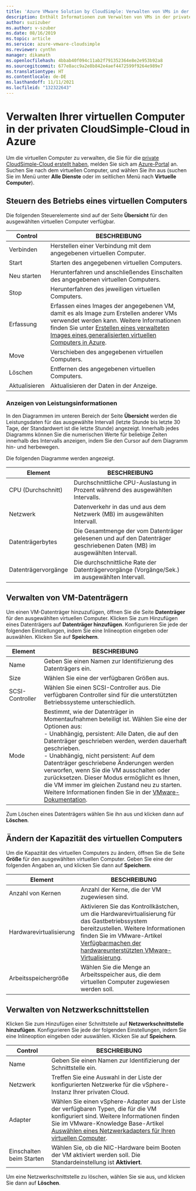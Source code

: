 ```yaml
---
title: 'Azure VMware Solution by CloudSimple: Verwalten von VMs in der privaten Cloud in Azure'
description: Enthält Informationen zum Verwalten von VMs in der privaten CloudSimple-Cloud im Azure-Portal, einschließlich Hinzufügen von Datenträgern, Ändern der VM-Kapazität und Hinzufügen von Netzwerkschnittstellen.
author: suzizuber
ms.author: v-szuber
ms.date: 08/16/2019
ms.topic: article
ms.service: azure-vmware-cloudsimple
ms.reviewer: cynthn
manager: dikamath
ms.openlocfilehash: 4bbab40f094c11ab2f791352364e8e2e953b92a8
ms.sourcegitcommit: 677e8acc9a2e8b842e4aef4472599f9264e989e7
ms.translationtype: HT
ms.contentlocale: de-DE
ms.lasthandoff: 11/11/2021
ms.locfileid: "132322643"
---
```

# <a name="manage-your-cloudsimple-private-cloud-virtual-machines-in-azure"></a>Verwalten Ihrer virtuellen Computer in der privaten CloudSimple-Cloud in Azure

Um die virtuellen Computer zu verwalten, die Sie für die [private CloudSimple-Cloud erstellt haben](azure-create-vm.md), melden Sie sich am [Azure-Portal](https://portal.azure.com) an. Suchen Sie nach dem virtuellen Computer, und wählen Sie ihn aus (suchen Sie im Menü unter **Alle Dienste** oder im seitlichen Menü nach **Virtuelle Computer**).

## <a name="control-virtual-machine-operation"></a>Steuern des Betriebs eines virtuellen Computers

Die folgenden Steuerelemente sind auf der Seite **Übersicht** für den ausgewählten virtuellen Computer verfügbar.

| Control | BESCHREIBUNG |
| ------------ | ------------- |
| Verbinden | Herstellen einer Verbindung mit dem angegebenen virtuellen Computer.  |
| Start | Starten des angegebenen virtuellen Computers.  |
| Neu starten | Herunterfahren und anschließendes Einschalten des angegebenen virtuellen Computers.  |
| Stop | Herunterfahren des jeweiligen virtuellen Computers.  |
| Erfassung | Erfassen eines Images der angegebenen VM, damit es als Image zum Erstellen anderer VMs verwendet werden kann. Weitere Informationen finden Sie unter [Erstellen eines verwalteten Images eines generalisierten virtuellen Computers in Azure](../virtual-machines/windows/capture-image-resource.md).   |
| Move | Verschieben des angegebenen virtuellen Computers.  |
| Löschen | Entfernen des angegebenen virtuellen Computers.  |
| Aktualisieren | Aktualisieren der Daten in der Anzeige.  |

### <a name="view-performance-information"></a>Anzeigen von Leistungsinformationen

In den Diagrammen im unteren Bereich der Seite **Übersicht** werden die Leistungsdaten für das ausgewählte Intervall (letzte Stunde bis letzte 30 Tage, der Standardwert ist die letzte Stunde) angezeigt. Innerhalb jedes Diagramms können Sie die numerischen Werte für beliebige Zeiten innerhalb des Intervalls anzeigen, indem Sie den Cursor auf dem Diagramm hin- und herbewegen.

Die folgenden Diagramme werden angezeigt.

| Element | BESCHREIBUNG |
| ------------ | ------------- |
| CPU (Durchschnitt) | Durchschnittliche CPU-Auslastung in Prozent während des ausgewählten Intervalls.   |
| Netzwerk | Datenverkehr in das und aus dem Netzwerk (MB) im ausgewählten Intervall.  |
| Datenträgerbytes | Die Gesamtmenge der vom Datenträger gelesenen und auf den Datenträger geschriebenen Daten (MB) im ausgewählten Intervall.  |
| Datenträgervorgänge | Die durchschnittliche Rate der Datenträgervorgänge (Vorgänge/Sek.) im ausgewählten Intervall. |

## <a name="manage-vm-disks"></a>Verwalten von VM-Datenträgern

Um einen VM-Datenträger hinzuzufügen, öffnen Sie die Seite **Datenträger** für den ausgewählten virtuellen Computer. Klicken Sie zum Hinzufügen eines Datenträgers auf **Datenträger hinzufügen**. Konfigurieren Sie jede der folgenden Einstellungen, indem Sie eine Inlineoption eingeben oder auswählen. Klicken Sie auf **Speichern**.

   | Element | BESCHREIBUNG |
   | ------------ | ------------- |
   | Name | Geben Sie einen Namen zur Identifizierung des Datenträgers ein.  |
   | Size | Wählen Sie eine der verfügbaren Größen aus.  |
   | SCSI-Controller | Wählen Sie einen SCSI-Controller aus. Die verfügbaren Controller sind für die unterstützten Betriebssysteme unterschiedlich.  |
   | Mode | Bestimmt, wie der Datenträger in Momentaufnahmen beteiligt ist. Wählen Sie eine der Optionen aus: <br> - Unabhängig, persistent: Alle Daten, die auf den Datenträger geschrieben werden, werden dauerhaft geschrieben.<br> - Unabhängig, nicht persistent: Auf dem Datenträger geschriebene Änderungen werden verworfen, wenn Sie die VM ausschalten oder zurücksetzen.  Dieser Modus ermöglicht es Ihnen, die VM immer im gleichen Zustand neu zu starten. Weitere Informationen finden Sie in der [VMware-Dokumentation](https://docs.vmware.com/en/VMware-vSphere/6.5/com.vmware.vsphere.vm_admin.doc/GUID-8B6174E6-36A8-42DA-ACF7-0DA4D8C5B084.html). |

Zum Löschen eines Datenträgers wählen Sie ihn aus und klicken dann auf **Löschen**.

## <a name="change-the-capacity-of-the-vm"></a>Ändern der Kapazität des virtuellen Computers

Um die Kapazität des virtuellen Computers zu ändern, öffnen Sie die Seite **Größe** für den ausgewählten virtuellen Computer. Geben Sie eine der folgenden Angaben an, und klicken Sie dann auf **Speichern**.

| Element | BESCHREIBUNG |
| ------------ | ------------- |
| Anzahl von Kernen | Anzahl der Kerne, die der VM zugewiesen sind.  |
| Hardwarevirtualisierung | Aktivieren Sie das Kontrollkästchen, um die Hardwarevirtualisierung für das Gastbetriebssystem bereitzustellen. Weitere Informationen finden Sie im VMware-Artikel [Verfügbarmachen der hardwareunterstützten VMware-Virtualisierung](https://docs.vmware.com/en/VMware-vSphere/6.5/com.vmware.vsphere.vm_admin.doc/GUID-2A98801C-68E8-47AF-99ED-00C63E4857F6.html). |
| Arbeitsspeichergröße | Wählen Sie die Menge an Arbeitsspeicher aus, die dem virtuellen Computer zugewiesen werden soll.  

## <a name="manage-network-interfaces"></a>Verwalten von Netzwerkschnittstellen

Klicken Sie zum Hinzufügen einer Schnittstelle auf **Netzwerkschnittstelle hinzufügen**. Konfigurieren Sie jede der folgenden Einstellungen, indem Sie eine Inlineoption eingeben oder auswählen. Klicken Sie auf **Speichern**.

   | Control | BESCHREIBUNG |
   | ------------ | ------------- |
   | Name | Geben Sie einen Namen zur Identifizierung der Schnittstelle ein.  |
   | Netzwerk | Treffen Sie eine Auswahl in der Liste der konfigurierten Netzwerke für die vSphere-Instanz Ihrer privaten Cloud.  |
   | Adapter | Wählen Sie einen vSphere-Adapter aus der Liste der verfügbaren Typen, die für die VM konfiguriert sind. Weitere Informationen finden Sie im VMware-Knowledge Base-Artikel [Auswählen eines Netzwerkadapters für Ihren virtuellen Computer](https://kb.vmware.com/s/article/1001805). |
   | Einschalten beim Starten | Wählen Sie, ob die NIC-Hardware beim Booten der VM aktiviert werden soll. Die Standardeinstellung ist **Aktiviert**. |

Um eine Netzwerkschnittstelle zu löschen, wählen Sie sie aus, und klicken Sie dann auf **Löschen**.
